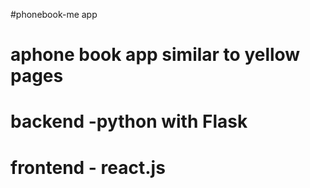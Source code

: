 #phonebook-me app

# aphone book app similar to yellow pages

# backend -python with Flask

# frontend - react.js
